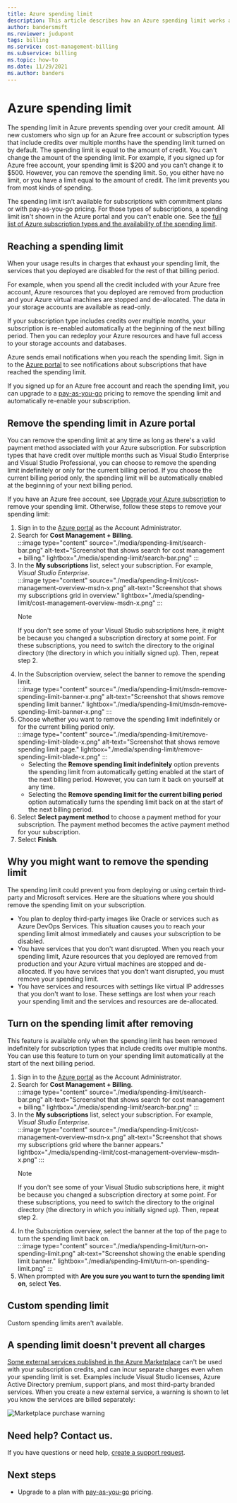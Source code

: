 ```yaml
---
title: Azure spending limit
description: This article describes how an Azure spending limit works and how to remove it.
author: bandersmsft
ms.reviewer: judupont
tags: billing
ms.service: cost-management-billing
ms.subservice: billing
ms.topic: how-to
ms.date: 11/29/2021
ms.author: banders
---
```


# Azure spending limit

The spending limit in Azure prevents spending over your credit amount. All new customers who sign up for an Azure free account or subscription types that include credits over multiple months have the spending limit turned on by default. The spending limit is equal to the amount of credit. You can't change the amount of the spending limit. For example, if you signed up for Azure free account, your spending limit is $200 and you can't change it to $500. However, you can remove the spending limit. So, you either have no limit, or you have a limit equal to the amount of credit. The limit prevents you from most kinds of spending.

The spending limit isn’t available for subscriptions with commitment plans or with pay-as-you-go pricing. For those types of subscriptions, a spending limit isn't shown in the Azure portal and you can't enable one. See the [full list of Azure subscription types and the availability of the spending limit](https://azure.microsoft.com/support/legal/offer-details/).

## Reaching a spending limit

When your usage results in charges that exhaust your spending limit, the services that you deployed are disabled for the rest of that billing period.

For example, when you spend all the credit included with your Azure free account, Azure resources that you deployed are removed from production and your Azure virtual machines are stopped and de-allocated. The data in your storage accounts are available as read-only.

If your subscription type includes credits over multiple months, your subscription is re-enabled automatically at the beginning of the next billing period. Then you can redeploy your Azure resources and have full access to your storage accounts and databases.

Azure sends email notifications when you reach the spending limit. Sign in to the [Azure portal](https://portal.azure.com/#blade/Microsoft_Azure_Billing/SubscriptionsBlade) to see notifications about subscriptions that have reached the spending limit.

If you signed up for an Azure free account and reach the spending limit, you can upgrade to a [pay-as-you-go](upgrade-azure-subscription.md) pricing to remove the spending limit and automatically re-enable your subscription.

## Remove the spending limit in Azure portal

You can remove the spending limit at any time as long as there's a valid payment method associated with your Azure subscription. For subscription types that have credit over multiple months such as Visual Studio Enterprise and Visual Studio Professional, you can choose to remove the spending limit indefinitely or only for the current billing period. If you choose the current billing period only, the spending limit will be automatically enabled at the beginning of your next billing period.

If you have an Azure free account, see [Upgrade your Azure subscription](upgrade-azure-subscription.md) to remove your spending limit. Otherwise, follow these steps to remove your spending limit:

<a id="remove"></a>

1. Sign in to the [Azure portal](https://portal.azure.com) as the Account Administrator.
1. Search for **Cost Management + Billing**.  
    :::image type="content" source="./media/spending-limit/search-bar.png" alt-text="Screenshot that shows search for cost management + billing." lightbox="./media/spending-limit/search-bar.png" :::
1. In the **My subscriptions** list, select your subscription. For example, *Visual Studio Enterprise*.  
    :::image type="content" source="./media/spending-limit/cost-management-overview-msdn-x.png" alt-text="Screenshot that shows my subscriptions grid in overview." lightbox="./media/spending-limit/cost-management-overview-msdn-x.png" :::
    > [!NOTE]
    > If you don't see some of your Visual Studio subscriptions here, it might be because you changed a subscription directory at some point. For these subscriptions, you need to switch the directory to the original directory (the directory in which you initially signed up). Then, repeat step 2.
1. In the Subscription overview, select the banner to remove the spending limit.  
    :::image type="content" source="./media/spending-limit/msdn-remove-spending-limit-banner-x.png" alt-text="Screenshot that shows remove spending limit banner." lightbox="./media/spending-limit/msdn-remove-spending-limit-banner-x.png" :::
1. Choose whether you want to remove the spending limit indefinitely or for the current billing period only.  
    :::image type="content" source="./media/spending-limit/remove-spending-limit-blade-x.png" alt-text="Screenshot that shows remove spending limit page." lightbox="./media/spending-limit/remove-spending-limit-blade-x.png" :::
    - Selecting the **Remove spending limit indefinitely** option prevents the spending limit from automatically getting enabled at the start of the next billing period. However, you can turn it back on yourself at any time.
    - Selecting the **Remove spending limit for the current billing period** option automatically turns the spending limit back on at the start of the next billing period.
1. Select **Select payment method** to choose a payment method for your subscription. The payment method becomes the active payment method for your subscription.
1. Select **Finish**.

## Why you might want to remove the spending limit

The spending limit could prevent you from deploying or using certain third-party and Microsoft services. Here are the situations where you should remove the spending limit on your subscription.

-  You plan to deploy third-party images like Oracle or services such as Azure DevOps Services. This situation causes you to reach your spending limit almost immediately and causes your subscription to be disabled.
- You have services that you don't want disrupted. When you reach your spending limit, Azure resources that you deployed are removed from production and your Azure virtual machines are stopped and de-allocated. If you have services that you don't want disrupted, you must remove your spending limit.
- You have services and resources with settings like virtual IP addresses that you don't want to lose. These settings are lost when your reach your spending limit and the services and resources are de-allocated.

## Turn on the spending limit after removing

This feature is available only when the spending limit has been removed indefinitely for subscription types that include credits over multiple months. You can use this feature to turn on your spending limit automatically at the start of the next billing period.

1. Sign in to the [Azure portal](https://portal.azure.com) as the Account Administrator.
1. Search for **Cost Management + Billing**.  
    :::image type="content" source="./media/spending-limit/search-bar.png" alt-text="Screenshot that shows search for cost management + billing." lightbox="./media/spending-limit/search-bar.png" :::
1. In the **My subscriptions** list, select your subscription. For example, *Visual Studio Enterprise*.  
    :::image type="content" source="./media/spending-limit/cost-management-overview-msdn-x.png" alt-text="Screenshot that shows my subscriptions grid where the banner appears." lightbox="./media/spending-limit/cost-management-overview-msdn-x.png" :::
    > [!NOTE]
    > If you don't see some of your Visual Studio subscriptions here, it might be because you changed a subscription directory at some point. For these subscriptions, you need to switch the directory to the original directory (the directory in which you initially signed up). Then, repeat step 2.
1. In the Subscription overview, select the banner at the top of the page to turn the spending limit back on.  
    :::image type="content" source="./media/spending-limit/turn-on-spending-limit.png" alt-text="Screenshot showing the enable spending limit banner." lightbox="./media/spending-limit/turn-on-spending-limit.png" :::
1. When prompted with **Are you sure you want to turn the spending limit on**, select **Yes**.

## Custom spending limit

Custom spending limits aren't available.

## A spending limit doesn't prevent all charges

[Some external services published in the Azure Marketplace](../understand/understand-azure-marketplace-charges.md) can't be used with your subscription credits, and can incur separate charges even when your spending limit is set. Examples include Visual Studio licenses, Azure Active Directory premium, support plans, and most third-party branded services. When you create a new external service, a warning is shown to let you know the services are billed separately:

![Marketplace purchase warning](./media/spending-limit/marketplace-warning01.png)

## Need help? Contact us.

If you have questions or need help,  [create a support request](https://go.microsoft.com/fwlink/?linkid=2083458).

## Next steps
- Upgrade to a plan with [pay-as-you-go](upgrade-azure-subscription.md) pricing.
